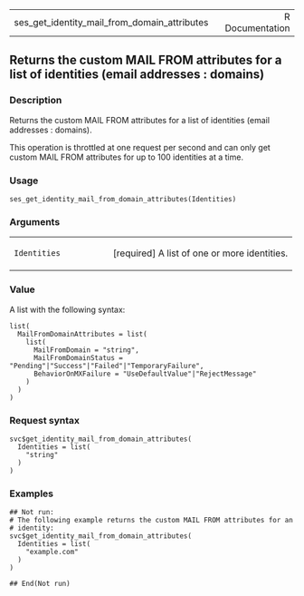 <table style="width: 100%;">
<tbody>
<tr class="odd">
<td>ses_get_identity_mail_from_domain_attributes</td>
<td style="text-align: right;">R Documentation</td>
</tr>
</tbody>
</table>

## Returns the custom MAIL FROM attributes for a list of identities (email addresses : domains)

### Description

Returns the custom MAIL FROM attributes for a list of identities (email
addresses : domains).

This operation is throttled at one request per second and can only get
custom MAIL FROM attributes for up to 100 identities at a time.

### Usage

    ses_get_identity_mail_from_domain_attributes(Identities)

### Arguments

<table>
<colgroup>
<col style="width: 35%" />
<col style="width: 65%" />
</colgroup>
<tbody>
<tr class="odd">
<td><code
id="ses_get_identity_mail_from_domain_attributes_:_Identities">Identities</code></td>
<td><p>[required] A list of one or more identities.</p></td>
</tr>
</tbody>
</table>

### Value

A list with the following syntax:

    list(
      MailFromDomainAttributes = list(
        list(
          MailFromDomain = "string",
          MailFromDomainStatus = "Pending"|"Success"|"Failed"|"TemporaryFailure",
          BehaviorOnMXFailure = "UseDefaultValue"|"RejectMessage"
        )
      )
    )

### Request syntax

    svc$get_identity_mail_from_domain_attributes(
      Identities = list(
        "string"
      )
    )

### Examples

    ## Not run: 
    # The following example returns the custom MAIL FROM attributes for an
    # identity:
    svc$get_identity_mail_from_domain_attributes(
      Identities = list(
        "example.com"
      )
    )

    ## End(Not run)
